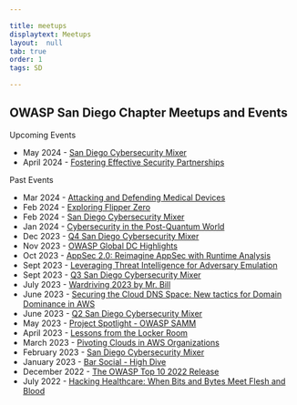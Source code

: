 ```yaml
---

title: meetups
displaytext: Meetups
layout:  null
tab: true
order: 1
tags: SD

---
```


## OWASP San Diego Chapter Meetups and Events

Upcoming Events
* May 2024 - [San Diego Cybersecurity Mixer](https://www.meetup.com/open-web-application-security-project-san-diego-owasp-sd/events/300170992/)
* April 2024 - [Fostering Effective Security Partnerships](https://www.meetup.com/open-web-application-security-project-san-diego-owasp-sd/events/297366302/)

Past Events

* Mar 2024 - [Attacking and Defending Medical Devices](https://www.meetup.com/open-web-application-security-project-san-diego-owasp-sd/events/297366301/)
* Feb 2024 - [Exploring Flipper Zero](https://www.meetup.com/open-web-application-security-project-san-diego-owasp-sd/events/297366300/)
* Feb 2024 - [San Diego Cybersecurity Mixer](https://www.meetup.com/open-web-application-security-project-san-diego-owasp-sd/events/298805667/)
* Jan 2024 - [Cybersecurity in the Post-Quantum World](https://www.meetup.com/open-web-application-security-project-san-diego-owasp-sd/events/297366298/)
* Dec 2023 - [Q4 San Diego Cybersecurity Mixer](https://www.meetup.com/open-web-application-security-project-san-diego-owasp-sd/events/290875930/)
* Nov 2023 - [OWASP Global DC Highlights](https://www.meetup.com/open-web-application-security-project-san-diego-owasp-sd/events/297049321/)
* Oct 2023 - [AppSec 2.0: Reimagine AppSec with Runtime Analysis](https://www.meetup.com/open-web-application-security-project-san-diego-owasp-sd/events/295959506/)
* Sept 2023 - [Leveraging Threat Intelligence for Adversary Emulation](https://www.meetup.com/open-web-application-security-project-san-diego-owasp-sd/events/295662091/)
* Sept 2023 - [Q3 San Diego Cybersecurity Mixer](https://www.meetup.com/open-web-application-security-project-san-diego-owasp-sd/events/295034295/)
* July 2023 - [Wardriving 2023 by Mr. Bill](https://www.meetup.com/open-web-application-security-project-san-diego-owasp-sd/events/293458430/)
* June 2023 - [Securing the Cloud DNS Space: New tactics for Domain Dominance in AWS](https://www.meetup.com/open-web-application-security-project-san-diego-owasp-sd/events/bcnwbsyfcjbtb/)
* June 2023 - [Q2 San Diego Cybersecurity Mixer](https://www.meetup.com/open-web-application-security-project-san-diego-owasp-sd/events/293452416/)
* May 2023 - [Project Spotlight - OWASP SAMM](https://www.meetup.com/open-web-application-security-project-san-diego-owasp-sd/events/bcnwbsyfcfbvb/)
* April 2023 - [Lessons from the Locker Room](https://www.meetup.com/open-web-application-security-project-san-diego-owasp-sd/events/bcnwbsyfcgbbc/)
* March 2023 - [Pivoting Clouds in AWS Organizations](https://www.meetup.com/open-web-application-security-project-san-diego-owasp-sd/events/bcnwbsyfcdbvb/)
* February 2023 - [San Diego Cybersecurity Mixer](https://www.meetup.com/open-web-application-security-project-san-diego-owasp-sd/events/bcnwbsyfchbxb/)
* January 2023 - [Bar Social - High Dive](https://www.meetup.com/open-web-application-security-project-san-diego-owasp-sd/events/bcnwbsyfccbzb/)
* December 2022 - [The OWASP Top 10 2022 Release](https://www.meetup.com/open-web-application-security-project-san-diego-owasp-sd/events/bcnwbsydcqbtb/)
* July 2022 - [Hacking Healthcare: When Bits and Bytes Meet Flesh and Blood](https://www.meetup.com/open-web-application-security-project-san-diego-owasp-sd/events/bcnwbsydckbcc/)
